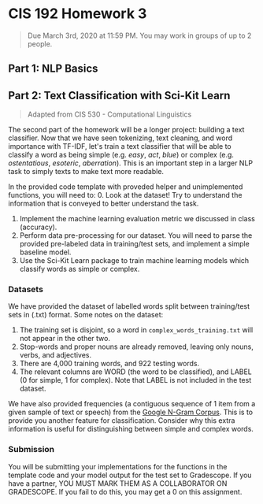 # CIS 192 Homework 3
> Due March 3rd, 2020 at 11:59 PM. You may work in groups of up to 2 people.

## Part 1: NLP Basics


## Part 2: Text Classification with Sci-Kit Learn
> Adapted from CIS 530 - Computational Linguistics

The second part of the homework will be a longer project: building a text classifier. Now that we have seen tokenizing, text cleaning, and word importance with TF-IDF, let's train a text classifier that will be able to classify a word as being simple (e.g. *easy*, *act*, *blue*) or complex (e.g. *ostentatious*, *esoteric*, *aberration*). This is an important step in a larger NLP task to simply texts to make text more readable. 

In the provided code template with proveded helper and unimplemented functions, you will need to:
0. Look at the dataset! Try to understand the information that is conveyed to better understand the task.
1. Implement the machine learning evaluation metric we discussed in class (accuracy).
2. Perform data pre-processing for our dataset. You will need to parse the provided pre-labeled data in training/test sets, and implement a simple baseline model.
3. Use the Sci-Kit Learn package to train machine learning models which classify words as simple or complex.

### Datasets
We have provided the dataset of labelled words split between training/test sets in (.txt) format. Some notes on the dataset:

1. The training set is disjoint, so a word in `complex_words_training.txt` will not appear in the other two.
2. Stop-words and proper nouns are already removed, leaving only nouns, verbs, and adjectives.
3. There are 4,000 training words, and 922 testing words.
4. The relevant columns are WORD (the word to be classified), and LABEL (0 for simple, 1 for complex). Note that LABEL is not included in the test dataset.

We have also provided frequencies (a contiguous sequence of 1 item from a given sample of text or speech) from the [Google N-Gram Corpus](https://books.google.com/ngrams/info). This is to provide you another feature for classification. Consider why this extra information is useful for distinguishing between simple and complex words.

### Submission
You will be submitting your implementations for the functions in the template code and your model output for the test set to Gradescope. If you have a partner, YOU MUST MARK THEM AS A COLLABORATOR ON GRADESCOPE. If you fail to do this, you may get a 0 on this assignment.
